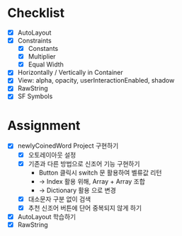 
# Checklist
- [x] AutoLayout
- [x] Constraints
	- [x] Constants
	- [x] Multiplier
	- [x] Equal Width
- [x] Horizontally / Vertically in Container
- [x] View: alpha, opacity, userInteractionEnabled, shadow
- [x] RawString
- [x] SF Symbols

# Assignment
- [x] newlyCoinedWord Project 구현하기
	- [x] 오토레이아웃 설정
	- [x] 기존과 다른 방법으로 신조어 기능 구현하기
		- Button 클릭시 switch 문 활용하여 벨류값 리턴
		- -> Index 활용 위해, Array + Array 조합
		- -> Dictionary 활용 으로 변경
	- [x] 대소문자 구분 없이 검색
	- [x] 추천 신조어 버튼에 단어 중복되지 않게 하기
- [x] AutoLayout 학습하기
- [x] RawString